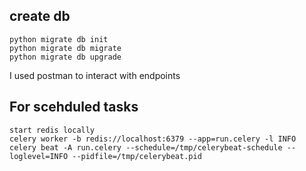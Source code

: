 ## create db

    python migrate db init
    python migrate db migrate
    python migrate db upgrade

I used postman to interact with endpoints


## For scehduled tasks 
    start redis locally
    celery worker -b redis://localhost:6379 --app=run.celery -l INFO
    celery beat -A run.celery --schedule=/tmp/celerybeat-schedule --loglevel=INFO --pidfile=/tmp/celerybeat.pid
